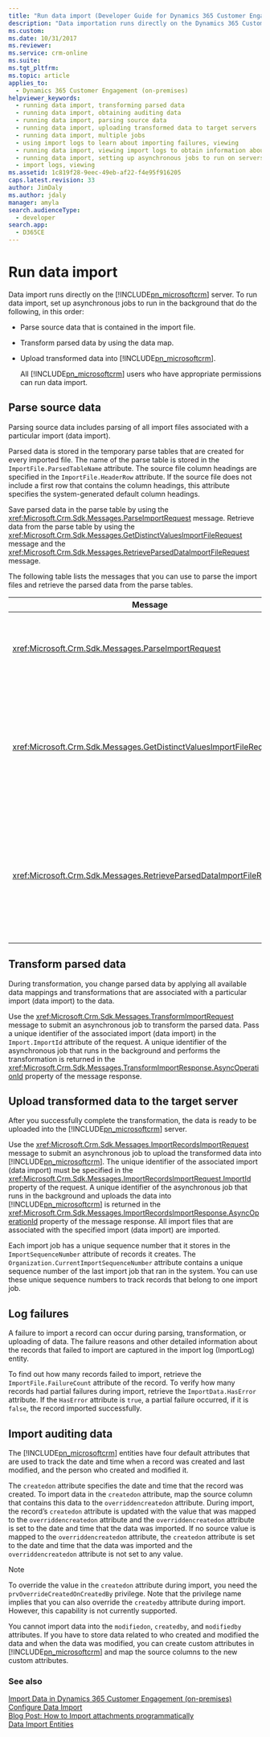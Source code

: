 ```yaml
---
title: "Run data import (Developer Guide for Dynamics 365 Customer Engagement (on-premises)) | MicrosoftDocs"
description: "Data importation runs directly on the Dynamics 365 Customer Engagement server, and requires three asynchronous jobs for parsing, map-guided transformation, and uploading."
ms.custom: 
ms.date: 10/31/2017
ms.reviewer: 
ms.service: crm-online
ms.suite: 
ms.tgt_pltfrm: 
ms.topic: article
applies_to: 
  - Dynamics 365 Customer Engagement (on-premises)
helpviewer_keywords: 
  - running data import, transforming parsed data
  - running data import, obtaining auditing data
  - running data import, parsing source data
  - running data import, uploading transformed data to target servers
  - running data import, multiple jobs
  - using import logs to learn about importing failures, viewing
  - running data import, viewing import logs to obtain information about importing failures
  - running data import, setting up asynchronous jobs to run on servers
  - import logs, viewing
ms.assetid: 1c819f28-9eec-49eb-af22-f4e95f916205
caps.latest.revision: 33
author: JimDaly
ms.author: jdaly
manager: amyla
search.audienceType: 
  - developer
search.app: 
  - D365CE
---
```

# Run data import

Data import runs directly on the [!INCLUDE[pn_microsoftcrm](../includes/pn-microsoftcrm.md)] server. To run data import, set up asynchronous jobs to run in the background that do the following, in this order:  
  
- Parse source data that is contained in the import file.  
  
- Transform parsed data by using the data map.  
  
- Upload transformed data into [!INCLUDE[pn_microsoftcrm](../includes/pn-microsoftcrm.md)].  
  
  All [!INCLUDE[pn_microsoftcrm](../includes/pn-microsoftcrm.md)] users who have appropriate permissions can run data import.  
  
<a name="parse"></a>   
## Parse source data  
 Parsing source data includes parsing of all import files associated with a particular import (data import).  
  
 Parsed data is stored in the temporary parse tables that are created for every imported file. The name of the parse table is stored in the `ImportFile.ParsedTableName` attribute. The source file column headings are specified in the `ImportFile.HeaderRow` attribute. If the source file does not include a first row that contains the column headings, this attribute specifies the system-generated default column headings.  
  
 Save parsed data in the parse table by using the <xref:Microsoft.Crm.Sdk.Messages.ParseImportRequest> message. Retrieve data from the parse table by using the <xref:Microsoft.Crm.Sdk.Messages.GetDistinctValuesImportFileRequest> message and the <xref:Microsoft.Crm.Sdk.Messages.RetrieveParsedDataImportFileRequest> message.  
  
 The following table lists the messages that you can use to parse the import files and retrieve the parsed data from the parse tables.  
  
|Message|Description|  
|-------------|-----------------|  
|<xref:Microsoft.Crm.Sdk.Messages.ParseImportRequest>|Submits an asynchronous job that parses all import files associated with the specified import (data import). Pass the ID of the associated import (data import) in the <xref:Microsoft.Crm.Sdk.Messages.ParseImportRequest.ImportId> property of this request. The ID of the asynchronous job that runs in the background and performs parsing of data is returned in the <xref:Microsoft.Crm.Sdk.Messages.ParseImportResponse.AsyncOperationId> property of the message response.|  
|<xref:Microsoft.Crm.Sdk.Messages.GetDistinctValuesImportFileRequest>|Returns distinct values for a column in the source file that contains list values. Pass the ID of the associated import file in the <xref:Microsoft.Crm.Sdk.Messages.GetHeaderColumnsImportFileRequest.ImportFileId> property of this request. The distinct values are returned in an array of strings, in the <xref:Microsoft.Crm.Sdk.Messages.GetDistinctValuesImportFileResponse.Values> property of the message response. Use this message only after you have created a parse table by using the <xref:Microsoft.Crm.Sdk.Messages.ParseImportRequest> message. **Important:**  Do not use this message after you use the <xref:Microsoft.Crm.Sdk.Messages.ImportRecordsImportRequest> message. You cannot access the parse table after the import job submitted by the <xref:Microsoft.Crm.Sdk.Messages.ImportRecordsImportRequest> message has finished running.|  
|<xref:Microsoft.Crm.Sdk.Messages.RetrieveParsedDataImportFileRequest>|Retrieves the data from the parse table. Pass the ID of the associated import file in the <xref:Microsoft.Crm.Sdk.Messages.RetrieveParsedDataImportFileRequest.ImportFileId> property of this request. The parsed data is returned in a two-dimensional array of strings in the <xref:Microsoft.Crm.Sdk.Messages.RetrieveParsedDataImportFileResponse.Values> property of the message response. The data is returned with the same column order as the column order in the source file. Use this message only after you have created a parse table by using the <xref:Microsoft.Crm.Sdk.Messages.ParseImportRequest> message. **Important:**  Do not use this message after you use the <xref:Microsoft.Crm.Sdk.Messages.ImportRecordsImportRequest> message. You cannot access the parse table after the import job submitted by the `ImportRecordsMessage` message has finished running.|  
  
<a name="transform"></a>   
## Transform parsed data  
 During transformation, you change parsed data by applying all available data mappings and transformations that are associated with a particular import (data import) to the data.  
  
 Use the <xref:Microsoft.Crm.Sdk.Messages.TransformImportRequest> message to submit an asynchronous job to transform the parsed data. Pass a unique identifier of the associated import (data import) in the `Import.ImportId` attribute of the request. A unique identifier of the asynchronous job that runs in the background and performs the transformation is returned in the <xref:Microsoft.Crm.Sdk.Messages.TransformImportResponse.AsyncOperationId> property of the message response.  
  
<a name="upload"></a>   
## Upload transformed data to the target server  
 After you successfully complete the transformation, the data is ready to be uploaded into the [!INCLUDE[pn_microsoftcrm](../includes/pn-microsoftcrm.md)] server.  
  
 Use the <xref:Microsoft.Crm.Sdk.Messages.ImportRecordsImportRequest> message to submit an asynchronous job to upload the transformed data into [!INCLUDE[pn_microsoftcrm](../includes/pn-microsoftcrm.md)]. The unique identifier of the associated import (data import) must be specified in the <xref:Microsoft.Crm.Sdk.Messages.ImportRecordsImportRequest.ImportId> property of the request. A unique identifier of the asynchronous job that runs in the background and uploads the data into [!INCLUDE[pn_microsoftcrm](../includes/pn-microsoftcrm.md)] is returned in the <xref:Microsoft.Crm.Sdk.Messages.ImportRecordsImportResponse.AsyncOperationId> property of the message response. All import files that are associated with the specified import (data import) are imported.  
  
 Each import job has a unique sequence number that it stores in the `ImportSequenceNumber` attribute of records it creates. The `Organization.CurrentImportSequenceNumber` attribute contains a unique sequence number of the last import job that ran in the system. You can use these unique sequence numbers to track records that belong to one import job.  
  
<a name="log"></a>   
## Log failures  
 A failure to import a record can occur during parsing, transformation, or uploading of data. The failure reasons and other detailed information about the records that failed to import are captured in the import log (ImportLog) entity.  
  
 To find out how many records failed to import, retrieve the `ImportFile.FailureCount` attribute of the record. To verify how many records had partial failures during import, retrieve the `ImportData.HasError` attribute. If the `HasError` attribute is `true`, a partial failure occurred, if it is `false`, the record imported successfully.  
  
<a name="import_audit"></a>   
## Import auditing data  
 The [!INCLUDE[pn_microsoftcrm](../includes/pn-microsoftcrm.md)] entities have four default attributes that are used to track the date and time when a record was created and last modified, and the person who created and modified it.  
  
 The `createdon` attribute specifies the date and time that the record was created. To import data in the `createdon` attribute, map the source column that contains this data to the `overriddencreatedon` attribute. During import, the record’s `createdon` attribute is updated with the value that was mapped to the `overriddencreatedon` attribute and the `overriddencreatedon` attribute is set to the date and time that the data was imported. If no source value is mapped to the `overriddencreatedon` attribute, the `createdon` attribute is set to the date and time that the data was imported and the `overriddencreatedon` attribute is not set to any value.  
  
> [!NOTE]
>  To override the value in the `createdon` attribute during import, you need the `prvOverrideCreatedOnCreatedBy` privilege. Note that the privilege name implies that you can also override the `createdby` attribute during import. However, this capability is not currently supported.  
  
 You cannot import data into the `modifiedon`, `createdby`, and `modifiedby` attributes. If you have to store data related to who created and modified the data and when the data was modified, you can create custom attributes in [!INCLUDE[pn_microsoftcrm](../includes/pn-microsoftcrm.md)] and map the source columns to the new custom attributes.  
  
### See also  
 [Import Data in Dynamics 365 Customer Engagement (on-premises)](import-data.md)   
 [Configure Data Import](configure-data-import.md)   
 [Blog Post: How to Import attachments programmatically](http://blogs.msdn.com/b/crm/archive/2012/08/06/how-to-import-attachments-programmatically.aspx)   
 [Data Import Entities](data-import-entities.md)
